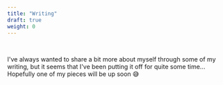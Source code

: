 ```yaml
---
title: "Writing"
draft: true
weight: 0
---
```


<br />

I've always wanted to share a bit more about myself through some of my writing, but it seems that I've been putting it off for quite some time... Hopefully one of my pieces will be up soon 😅